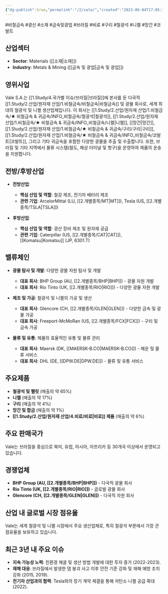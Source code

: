 ```yaml
---
{"dg-publish":true,"permalink":"/2/vale/","created":"2023-06-04T17:05:16.873+09:00","updated":"2025-06-03T20:06:01.959+09:00"}
---
```


#비철금속 #광산 #소재 #금속및광업 #브라질 #비료 #구리 #철광석 #니켈 #망간 #코발트 

## 산업섹터

- **Sector**: Materials ([[소재\|소재]])
- **Industry**: Metals & Mining ([[금속 및 광업\|금속 및 광업]])

## 영위사업

Vale S.A.는 [[1.Study/4.국가별 이슈/브라질\|브라질]]에 본사를 둔 다국적 [[1.Study/2.산업/원자재 산업/1.비철금속/비철금속\|비철금속]] 및 광물 회사로, 세계 최대의 철광석 및 니켈 생산업체입니다. 이 회사는 [[1.Study/2.산업/원자재 산업/1.비철금속/★ 비철금속 & 귀금속/INFO_비철금속/철광석\|철광석]], [[1.Study/2.산업/원자재 산업/1.비철금속/★ 비철금속 & 귀금속/INFO_비철금속/니켈\|니켈]], [[망간\|망간]], [[1.Study/2.산업/원자재 산업/1.비철금속/★ 비철금속 & 귀금속/구리/구리\|구리]], [[1.Study/2.산업/원자재 산업/1.비철금속/★ 비철금속 & 귀금속/INFO_비철금속/코발트\|코발트]], 그리고 기타 귀금속을 포함한 다양한 광물을 추출 및 수출합니다. 또한, 브라질 및 기타 지역에서 물류 시스템(철도, 해상 터미널 및 항구)을 운영하여 제품의 운송을 지원합니다.

## 전방/후방산업

- **전방산업**:
    
    - **핵심 산업 및 역할**: 철강 제조, 전기차 배터리 제조
    - **관련 기업**: ArcelorMittal (LU, [[2.개별종목/MT\|MT]]), Tesla (US, [[2.개별종목/TSLA\|TSLA]])
    
- **후방산업**:
    
    - **핵심 산업 및 역할**: 광산 장비 제조 및 원자재 공급
    - **관련 기업**: Caterpillar (US, [[2.개별종목/CAT\|CAT]]), [[Komatsu\|Komatsu]] (JP, 6301.T)
    

## 밸류체인

- **광물 탐사 및 개발**: 다양한 광물 자원 탐사 및 개발
    
    - **대표 회사**: BHP Group (AU, [[2.개별종목/BHP\|BHP]]) - 광물 자원 개발
    - **대표 회사**: Rio Tinto (UK, [[2.개별종목/RIO\|RIO]]) - 다양한 광물 자원 개발
- **제조 및 가공**: 철광석 및 니켈의 가공 및 생산
    
    - **대표 회사**: Glencore (CH, [[2.개별종목/GLEN\|GLEN]]) - 다양한 금속 및 광물 가공
    - **대표 회사**: Freeport-McMoRan (US, [[2.개별종목/FCX\|FCX]]) - 구리 및 금속 가공

- **물류 및 유통**: 제품의 효율적인 유통 및 물류 관리
    
    - **대표 회사**: Maersk (DK, [[MAERSK-B.CO\|MAERSK-B.CO]]) - 해운 및 물류 서비스
    - **대표 회사**: DHL (DE, [[DPW.DE\|DPW.DE]]) - 물류 및 유통 서비스

## 주요제품

- **철광석 및 펠릿** (매출의 약 65%)
- **니켈** (매출의 약 17%)
- **구리** (매출의 약 4%)
- **망간 및 합금** (매출의 약 1%)
- **[[1.Study/2.산업/원자재 산업/4.비료/비료\|비료]] 제품** (매출의 약 6%)

## 주요 판매국가

Vale는 브라질을 중심으로 북미, 유럽, 아시아, 아프리카 등 30개국 이상에서 운영되고 있습니다.

## 경쟁업체

- **BHP Group (AU, [[2.개별종목/BHP\|BHP]])** - 다국적 광물 회사
- **Rio Tinto (UK, [[2.개별종목/RIO\|RIO]])** - 글로벌 광물 회사
- **Glencore (CH, [[2.개별종목/GLEN\|GLEN]])** - 다국적 자원 회사

## 산업 내 글로벌 시장 점유율

Vale는 세계 철광석 및 니켈 시장에서 주요 생산업체로, 특히 철광석 부문에서 가장 큰 점유율을 보유하고 있습니다.

## 최근 3년 내 주요 이슈

- **지속 가능성 노력**: 친환경 채굴 및 생산 방법 개발에 대한 투자 증가 (2022-2023).
- **재해 대응**: 브라질에서 발생한 댐 붕괴 사고 이후 안전 기준 강화 및 재해 예방 조치 강화 (2015, 2019).
- **전기차 산업과의 협력**: Tesla와의 장기 계약 체결을 통해 저탄소 니켈 공급 확대 (2022).